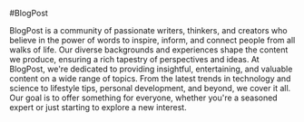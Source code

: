 #BlogPost

BlogPost is a community of passionate writers, thinkers, and creators who believe in the power of words to inspire, inform, and connect people from all walks of life. 
Our diverse backgrounds and experiences shape the content we produce, ensuring a rich tapestry of perspectives and ideas.
At BlogPost, we're dedicated to providing insightful, entertaining, and valuable content on a wide range of topics.
From the latest trends in technology and science to lifestyle tips, personal development, and beyond, we cover it all. Our goal is to offer something for everyone, whether you're a seasoned expert or just starting to explore a new interest.
